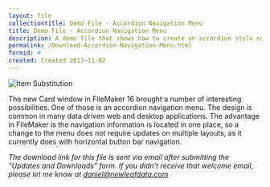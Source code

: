 ```yaml
---
layout: file
collectiontitle: Demo File - Accordion Navigation Menu
title: Demo File - Accordion Navigation Menu
description: A demo file that shows how to create an accordion style navigation menu.
permalink: /Download-Accordion-Navigation-Menu.html
formid: #
created: Created 2017–11-02
---
```



![Item Substitution](http://newleafdata.com/images/FMIR_According_Nav_Level_2.png)

The new Card window in FileMaker 16 brought a number of interesting possibilities.  One of those is an accordion navigation menu.  The design is common in many data driven web and desktop applications.  The advantage in FileMaker is the navigation information is located in one place, so a change to the menu does not require updates on multiple layouts, as it currently does with horizontal button bar navigation.

*The download link for this file is sent via email after submitting the "Updates and Downloads" form.  If you didn't receive that welcome email, please let me know at daniel@newleafdata.com*
